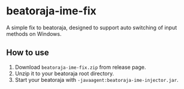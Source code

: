 # beatoraja-ime-fix
A simple fix to beatoraja, designed to support auto switching of input methods on Windows.
## How to use
1. Download `beatoraja-ime-fix.zip` from release page.
2. Unzip it to your beatoraja root directory.
3. Start your beatoraja with `-javaagent:beatoraja-ime-injector.jar`.